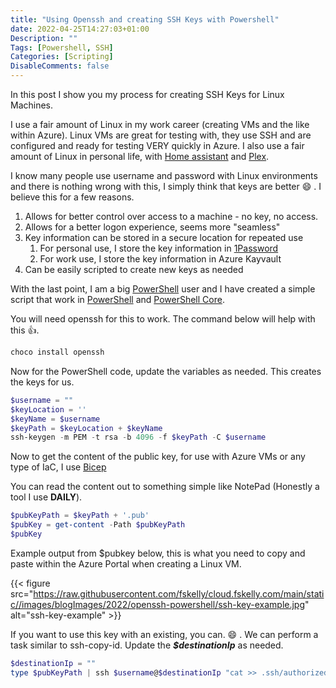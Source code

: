 ```yaml
---
title: "Using Openssh and creating SSH Keys with Powershell"
date: 2022-04-25T14:27:03+01:00
Description: ""
Tags: [Powershell, SSH]
Categories: [Scripting]
DisableComments: false
---
```


In this post I show you my process for creating SSH Keys for Linux Machines.

I use a fair amount of Linux in my work career (creating VMs and the like within Azure). Linux VMs are great for testing with, they use SSH and are configured and ready for testing VERY quickly in Azure. I also use a fair amount of Linux in personal life, with [Home assistant](https://home-assisant.io) and [Plex](https://plex.tv).

I know many people use username and password with Linux environments and there is nothing wrong with this, I simply think that keys are better :smile: . I believe this for a few reasons.

1. Allows for better control over access to a machine - no key, no access.
1. Allows for a better logon experience, seems more "seamless"
1. Key information can be stored in a secure location for repeated use
    1. For personal use, I store the key information in [1Password](https://1password.com/)
    1. For work use, I store the key information in Azure Kayvault
1. Can be easily scripted to create new keys as needed

With the last point, I am a big [PowerShell](https://docs.microsoft.com/en-us/powershell/scripting/overview?view=powershell-7.2) user and I have created a simple script that work in [PowerShell](https://docs.microsoft.com/en-us/powershell/scripting/windows-powershell/install/installing-windows-powershell?view=powershell-7.2) and [PowerShell Core](https://github.com/powershell/powershell).

You will need openssh for this to work. The command below will help with this 👍.

```powershell
choco install openssh
```

Now for the PowerShell code, update the variables as needed. This creates the keys for us.

```powershell
$username = ""
$keyLocation = ''
$keyName = $username
$keyPath = $keyLocation + $keyName
ssh-keygen -m PEM -t rsa -b 4096 -f $keyPath -C $username
```

Now to get the content of the public key, for use with Azure VMs or any type of IaC, I use [Bicep](https://docs.microsoft.com/en-us/azure/azure-resource-manager/bicep/overview?tabs=bicep)

You can read the content out to something simple like NotePad (Honestly a tool I use **DAILY**).

```powershell
$pubKeyPath = $keyPath + '.pub'
$pubKey = get-content -Path $pubKeyPath
$pubKey
```

Example output from $pubkey below, this is what you need to copy and paste within the Azure Portal when creating a Linux VM.

{{< figure src="https://raw.githubusercontent.com/fskelly/cloud.fskelly.com/main/static//images/blogImages/2022/openssh-powershell/ssh-key-example.jpg" alt="ssh-key-example" >}}

If you want to use this key with an existing, you can. :smile: . We can perform a task similar to ssh-copy-id. Update the ***$destinationIp*** as needed.

```powershell
$destinationIp = ""
type $pubKeyPath | ssh $username@$destinationIp "cat >> .ssh/authorized_keys"
```
